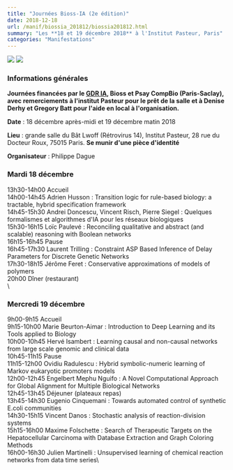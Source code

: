 ```yaml
---
title: "Journées Bioss-IA (2e édition)"
date: 2018-12-18
url: /manif/biossia_201812/biossia201812.html
summary: "Les **18 et 19 décembre 2018** à l'Institut Pasteur, Paris"
categories: "Manifestations"
---
```



![](./gdria.jpg) ![](./logo-gdria.jpg)

### Informations générales

**Journées financées par le [GDR IA](https://www.gdria.fr/), Bioss et
Psay CompBio (Paris-Saclay), avec remerciements à l'institut Pasteur
pour le prêt de la salle et à Denise Derhy et Gregory Batt pour l'aide
en local à l'organisation.**

**Date** : 18 décembre après-midi et 19 décembre matin 2018

**Lieu** : grande salle du Bât Lwoff (Rétrovirus 14), Institut Pasteur,
28 rue du Docteur Roux, 75015 Paris. **Se munir d\'une pièce
d\'identité** 

**Organisateur** : Philippe Dague 

### Mardi 18 décembre

13h30-14h00 Accueil\
14h00-14h45 Adrien Husson : Transition logic for rule-based biology: a
tractable, hybrid specification framework\
14h45-15h30 Andrei Doncescu, Vincent Risch, Pierre Siegel : Quelques
formalismes et algorithmes d'IA pour les réseaux biologiques\
15h30-16h15 Loïc Paulevé : Reconciling qualitative and abstract (and
scalable) reasoning with Boolean networks\
16h15-16h45 Pause\
16h45-17h30 Laurent Trilling : Constraint ASP Based Inference of Delay
Parameters for Discrete Genetic Networks\
17h30-18h15 Jérôme Feret : Conservative approximations of models of
polymers\
20h00 Dîner (restaurant)\
\

### Mercredi 19 décembre

9h00-9h15 Accueil\
9h15-10h00 Marie Beurton-Aimar : Introduction to Deep Learning and its
Tools applied to Biology\
10h00-10h45 Hervé Isambert : Learning causal and non-causal networks
from large scale genomic and clinical data\
10h45-11h15 Pause\
11h15-12h00 Ovidiu Radulescu : Hybrid symbolic-numeric learning of
Markov eukaryotic promoters models\
12h00-12h45 Engelbert Mephu Nguifo : A Novel Computational Approach for
Global Alignment for Multiple Biological Networks\
12h45-13h45 Déjeuner (plateaux repas)\
13h45-14h30 Eugenio Cinquemani : Towards automated control of synthetic
E.coli communities\
14h30-15h15 Vincent Danos : Stochastic analysis of reaction-division
systems\
15h15-16h00 Maxime Folschette : Search of Therapeutic Targets on the
Hepatocellular Carcinoma with Database Extraction and Graph Coloring
Methods\
16h00-16h30 Julien Martinelli : Unsupervised learning of chemical
reaction networks from data time series\

